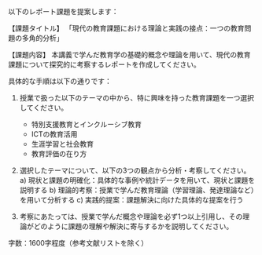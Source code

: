 以下のレポート課題を提案します：

【課題タイトル】
「現代の教育課題における理論と実践の接点：一つの教育問題の多角的分析」

【課題内容】
本講義で学んだ教育学の基礎的概念や理論を用いて、現代の教育課題について探究的に考察するレポートを作成してください。

具体的な手順は以下の通りです：

1. 授業で扱った以下のテーマの中から、特に興味を持った教育課題を一つ選択してください。
   - 特別支援教育とインクルーシブ教育
   - ICTの教育活用
   - 生涯学習と社会教育
   - 教育評価の在り方

2. 選択したテーマについて、以下の3つの観点から分析・考察してください。
   a) 現状と課題の明確化：具体的な事例や統計データを用いて、現状と課題を説明する
   b) 理論的考察：授業で学んだ教育理論（学習理論、発達理論など）を用いて分析する
   c) 実践的提案：課題解決に向けた具体的な提案を行う

3. 考察にあたっては、授業で学んだ概念や理論を必ず1つ以上引用し、その理論がどのように課題の理解や解決に寄与するかを説明してください。

字数：1600字程度（参考文献リストを除く）